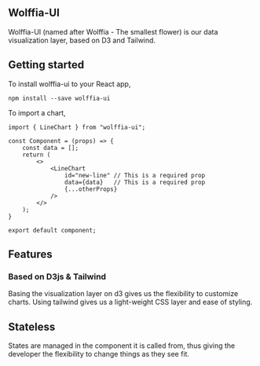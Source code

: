 ## Wolffia-UI

Wolffia-UI (named after Wolffia - The smallest flower) is our data visualization layer, based on D3 and Tailwind.

## Getting started

To install wolffia-ui to your React app, 

    npm install --save wolffia-ui

To import a chart,

    import { LineChart } from "wolffia-ui";

    const Component = (props) => {
        const data = [];
        return (
            <>
                <LineChart 
                    id="new-line" // This is a required prop
                    data={data}   // This is a required prop
                    {...otherProps}
                />
            </>
        );
    }

    export default component;

## Features

### Based on D3js & Tailwind

Basing the visualization layer on d3 gives us the flexibility to customize charts. Using tailwind gives us a light-weight CSS layer and ease of styling.

## Stateless

States are managed in the component it is called from, thus giving the developer the flexibility to change things as they see fit.
